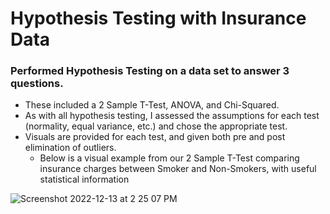 # Hypothesis Testing with Insurance Data
 
### Performed Hypothesis Testing on a data set to answer 3 questions. 
- These included a 2 Sample T-Test, ANOVA, and Chi-Squared.
- As with all hypothesis testing, I assessed the assumptions for each test (normality, equal variance, etc.) and chose the appropriate test.
- Visuals are provided for each test, and given both pre and post elimination of outliers.
  - Below is a visual example from our 2 Sample T-Test comparing insurance charges between Smoker and Non-Smokers, with useful statistical information
 
 ![Screenshot 2022-12-13 at 2 25 07 PM](https://user-images.githubusercontent.com/109368648/207448604-28938df2-0a38-478e-ac2d-dd4ab13ec2ca.png)
